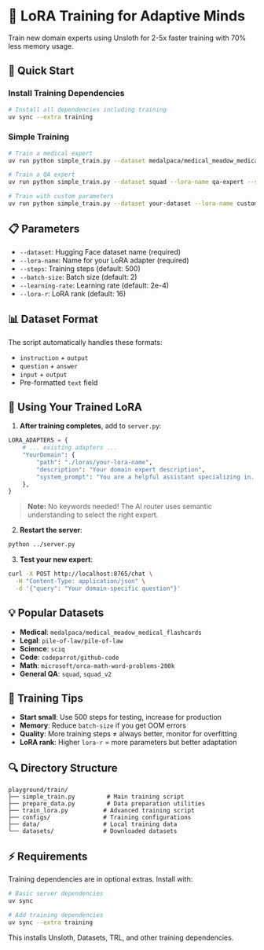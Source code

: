 # 🧠 LoRA Training for Adaptive Minds

Train new domain experts using Unsloth for 2-5x faster training with 70% less memory usage.

## 🚀 Quick Start

### Install Training Dependencies
```bash
# Install all dependencies including training
uv sync --extra training
```

### Simple Training
```bash
# Train a medical expert
uv run python simple_train.py --dataset medalpaca/medical_meadow_medical_flashcards --lora-name medical-expert

# Train a QA expert
uv run python simple_train.py --dataset squad --lora-name qa-expert --steps 300

# Train with custom parameters
uv run python simple_train.py --dataset your-dataset --lora-name custom-expert --steps 1000 --batch-size 4 --lora-r 32
```

## 📋 Parameters

- `--dataset`: Hugging Face dataset name (required)
- `--lora-name`: Name for your LoRA adapter (required)
- `--steps`: Training steps (default: 500)
- `--batch-size`: Batch size (default: 2)
- `--learning-rate`: Learning rate (default: 2e-4)
- `--lora-r`: LoRA rank (default: 16)

## 📊 Dataset Format

The script automatically handles these formats:
- `instruction` + `output`
- `question` + `answer`
- `input` + `output`
- Pre-formatted `text` field

## 🔧 Using Your Trained LoRA

1. **After training completes**, add to `server.py`:
```python
LORA_ADAPTERS = {
    # ... existing adapters ...
    "YourDomain": {
        "path": "./loras/your-lora-name",
        "description": "Your domain expert description",
        "system_prompt": "You are a helpful assistant specializing in..."
    },
}
```

> **Note:** No keywords needed! The AI router uses semantic understanding to select the right expert.

2. **Restart the server**:
```bash
python ../server.py
```

3. **Test your new expert**:
```bash
curl -X POST http://localhost:8765/chat \
  -H "Content-Type: application/json" \
  -d '{"query": "Your domain-specific question"}'
```

## 💡 Popular Datasets

- **Medical**: `medalpaca/medical_meadow_medical_flashcards`
- **Legal**: `pile-of-law/pile-of-law`
- **Science**: `sciq`
- **Code**: `codeparrot/github-code`
- **Math**: `microsoft/orca-math-word-problems-200k`
- **General QA**: `squad`, `squad_v2`

## 🎯 Training Tips

- **Start small**: Use 500 steps for testing, increase for production
- **Memory**: Reduce `batch-size` if you get OOM errors
- **Quality**: More training steps ≠ always better, monitor for overfitting
- **LoRA rank**: Higher `lora-r` = more parameters but better adaptation

## 🔍 Directory Structure

```
playground/train/
├── simple_train.py         # Main training script
├── prepare_data.py         # Data preparation utilities
├── train_lora.py          # Advanced training script
├── configs/               # Training configurations
├── data/                  # Local training data
└── datasets/              # Downloaded datasets
```

## ⚡ Requirements

Training dependencies are in optional extras. Install with:
```bash
# Basic server dependencies
uv sync

# Add training dependencies
uv sync --extra training
```

This installs Unsloth, Datasets, TRL, and other training dependencies.